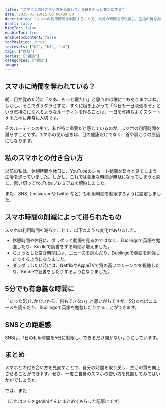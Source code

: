 ```yaml
---
title: "スマホとの付き合い方を見直して、毎日をもっと豊かにする"
date: 2025-01-19T15:00:00+09:00
description: "スマホの利用時間を制限することで、自分の時間を取り戻し、生活の質を向上させる方法について、考えたことをAIにまとめてもらいました"
draft: false
hideToc: false
enableToc: true
enableTocContent: false
tocPosition: inner
tocLevels: ["h2", "h3", "h4"]
tags: ["雑談"]
series: ["雑談"]
categories: ["雑談"]
image:
---
```


## スマホに時間を奪われている？

朝、目が覚めた時に「ああ、もっと寝たい」と思うのは誰にでもありますよね。しかし、そこでダラダラせずに、すぐに起き上がって「今日も一日頑張るぞ」という気持ちになれるようなルーティンを作ることは、一日を気持ちよくスタートするために非常に大切です。

そのルーティンの中で、私が特に重要だと感じているのが、スマホの利用時間を減らすことです。スマホの使い過ぎは、目の健康だけでなく、首や肩こりの原因にもなります。

## 私のスマホとの付き合い方

以前の私は、休憩時間や休日に、YouTubeのショート動画を延々と見てしまう生活を送っていました。しかし、これでは貴重な時間が無駄になってしまうと感じ、思い切ってYouTubeプレミアムを解約しました。

また、SNS（InstagramやTwitterなど）も利用時間を制限するように設定しました。

## スマホ時間の削減によって得られたもの

スマホの利用時間を減らすことで、以下のような変化がありました。

* 休憩時間や休日に、ダラダラと動画を見るのではなく、Duolingoで英語を勉強したり、Kindleで読書をする時間が増えました。
* ちょっとした空き時間には、ニュースを読んだり、Duolingoで英語を勉強したりするようになりました。
* ダラダラしたい時には、NetflixやAppleTVで質の高いコンテンツを視聴したり、Kindleで読書をしたりするようになりました。

## 5分でも有意義な時間に

「たった5分しかないから、何もできない」と思いがちですが、5分あればニュースを読んだり、Duolingoで英語を勉強したりすることができます。

## SNSとの距離感

SNSは、1日の利用時間を5分に制限し、できるだけ開かないようにしています。

## まとめ

スマホとの付き合い方を見直すことで、自分の時間を取り戻し、生活の質を向上させることができます。ぜひ、一度ご自身のスマホの使い方を見直してみてはいかがでしょうか。

では、また！

（これはメモをgeminiさんにまとめてもらった記事にです)